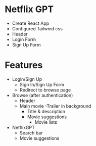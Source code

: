 # Netflix GPT

- Create React App
- Configured Tailwind css
- Header
- Login Form
- Sign Up Form

# Features

- Login/Sign Up
  - Sign In/Sign Up Form
  - Redirect to browse page
- Browse (after authentication)
  - Header
  - Main movie
    -Trailer in background
    - Title & description
    - Movie suggestions
      - Movie lists
- NetflixGPT
  - Search bar
  - Movie suggestions
